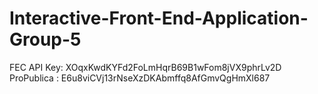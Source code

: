 # Interactive-Front-End-Application-Group-5

FEC API Key: XOqxKwdKYFd2FoLmHqrB69B1wFom8jVX9phrLv2D
ProPublica : E6u8viCVj13rNseXzDKAbmffq8AfGmvQgHmXl687
